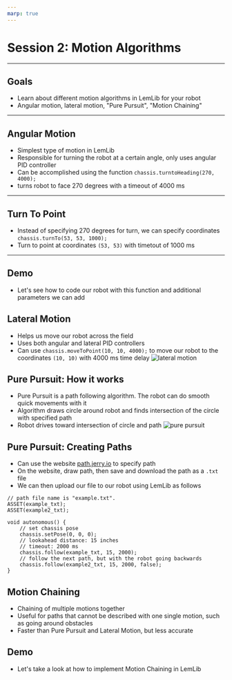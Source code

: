 ```yaml
---
marp: true
---
```


# **Session 2: Motion Algorithms**

---

## Goals

* Learn about different motion algorithms in LemLib for your robot
* Angular motion, lateral motion, "Pure Pursuit", "Motion Chaining"

---

## Angular Motion

* Simplest type of motion in LemLib
* Responsible for turning the robot at a certain angle, only uses angular PID controller
* Can be accomplished using the function ``chassis.turntoHeading(270, 4000);``
* turns robot to face 270 degrees with a timeout of 4000 ms

---

## Turn To Point

* Instead of specifying 270 degrees for turn, we can specify coordinates
``chassis.turnTo(53, 53, 1000);``
* Turn to point at coordinates ``(53, 53)`` with timetout of 1000 ms

---

## Demo

* Let's see how to code our robot with this function and additional parameters we can add

## Lateral Motion

* Helps us move our robot across the field
* Uses both angular and lateral PID controllers
* Can use ``chassis.moveToPoint(10, 10, 4000);`` to move our robot to the coordinates ``(10, 10)`` with 4000 ms time delay
![lateral motion](/./Move.jpg)


## Pure Pursuit: How it works

* Pure Pursuit is a path following algorithm. The robot can do smooth quick movements with it
* Algorithm draws circle around robot and finds intersection of the circle with specified path
* Robot drives toward intersection of circle and path
![pure pursuit](https://lemlib.readthedocs.io/en/v0.5.0/_images/pursuit.gif)

## Pure Pursuit: Creating Paths

* Can use the website [path.jerry.io](https://path.jerry.io) to specify path
* On the website, draw path, then save and download the path as a ``.txt`` file
* We can then upload our file to our robot using LemLib as follows

```
// path file name is "example.txt".
ASSET(example_txt);
ASSET(example2_txt);

void autonomous() {
    // set chassis pose
    chassis.setPose(0, 0, 0);
    // lookahead distance: 15 inches
    // timeout: 2000 ms
    chassis.follow(example_txt, 15, 2000);
    // follow the next path, but with the robot going backwards
    chassis.follow(example2_txt, 15, 2000, false);
}
```

## Motion Chaining

* Chaining of multiple motions together
* Useful for paths that cannot be described with one single motion, such as going around obstacles
* Faster than Pure Pursuit and Lateral Motion, but less accurate

## Demo

* Let's take a look at how to implement Motion Chaining in LemLib